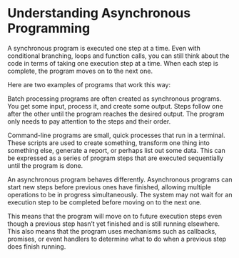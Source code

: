 # Understanding Asynchronous Programming
A synchronous program is executed one step at a time. Even with conditional branching, loops and function calls, you can still think about the code in terms of taking one execution step at a time. When each step is complete, the program moves on to the next one.

Here are two examples of programs that work this way:

Batch processing programs are often created as synchronous programs. You get some input, process it, and create some output. Steps follow one after the other until the program reaches the desired output. The program only needs to pay attention to the steps and their order.

Command-line programs are small, quick processes that run in a terminal. These scripts are used to create something, transform one thing into something else, generate a report, or perhaps list out some data. This can be expressed as a series of program steps that are executed sequentially until the program is done.

An asynchronous program behaves differently. Asynchronous programs can start new steps before previous ones have finished, allowing multiple operations to be in progress simultaneously. The system may not wait for an execution step to be completed before moving on to the next one.

This means that the program will move on to future execution steps even though a previous step hasn’t yet finished and is still running elsewhere. This also means that the program uses mechanisms such as callbacks, promises, or event handlers to determine what to do when a previous step does finish running.
